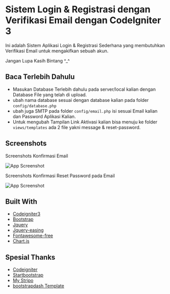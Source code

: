 
# Sistem Login & Registrasi dengan Verifikasi Email dengan CodeIgniter 3 

Ini adalah Sistem Aplikasi Login & Registrasi Sederhana yang membutuhkan Verifikasi Email untuk mengakifkan sebuah akun.

Jangan Lupa Kasih Bintang ^_^

## Baca Terlebih Dahulu

- Masukan Database Terlebih dahulu pada server/local kalian dengan Database File yang telah di upload.
- ubah nama database sesuai dengan database kalian pada folder ` config/database.php ` 
- ubah juga SMTP pada folder ` config/email.php ` isi sesuai Email kalian dan Password Aplikasi Kalian.
- Untuk mengubah Tampilan Link Aktivasi kalian bisa menuju ke folder ` views/templates ` ada 2 file yakni message & reset-password.



## Screenshots

Screenshots Konfirmasi Email

![App Screenshot](https://i.ibb.co.com/KxQSySS/konfirmasi-email.png)

Screenshots Konfirmasi Reset Password pada Email

![App Screenshot](https://i.ibb.co.com/n1Wvt0X/reset-password.png)



## Built With
- [Codeigniter3](https://www.codeigniter.com/)
- [Bootstrap](https://getbootstrap.com/)
- [Jquery](https://jquery.com/)
- [Jquery-easing](http://gsgd.co.uk/sandbox/jquery/easing/)
- [Fontawesome-free](https://fontawesome.com/)
- [Chart.js](https://www.chartjs.org/)


## Spesial Thanks

- [Codeigniter](https://www.codeigniter.com)
- [Startbootstrap](https://startbootstrap.com/)
- [My Stripo](https://my.stripo.email/)
- [bootstrapdash Template](https://www.bootstrapdash.com/)
